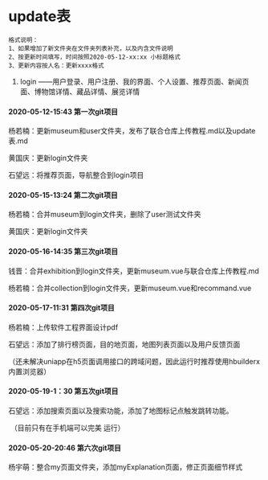 # update表

```
格式说明：
1、如果增加了新文件夹在文件夹列表补充，以及内含文件说明
2、按更新时间填写，时间按照2020-05-12-xx:xx 小标题格式
3、更新内容按人名：更新xxxx格式
```

1. login	     ——用户登录、用户注册、我的界面、个人设置、推荐页面、新闻页面、博物馆详情、藏品详情、展览详情

#### 2020-05-12-15:43  第一次git项目

杨若楠：更新museum和user文件夹，发布了联合仓库上传教程.md以及update表.md

黄国庆：更新login文件夹

石望远：将推荐页面，导航整合到login项目

#### 2020-05-15-13:24  第二次git项目

杨若楠：合并museum到login文件夹，删除了user测试文件夹

黄国庆：更新login文件夹

#### 2020-05-16-14:35  第三次git项目

钱晋：合并exhibition到login文件夹，更新museum.vue与联合仓库上传教程.md

杨若楠：合并collection到login文件夹，更新museum.vue和recommand.vue

#### 2020-05-17-11:31  第四次git项目

杨若楠：上传软件工程界面设计pdf

石望远：添加了排行榜页面，目的地页面，地图列表页面以及用户反馈页面

​				（还未解决uniapp在h5页面调用接口的跨域问题，因此运行时推荐使用hbuilderx内置浏览器）

#### 2020-05-19-1：30  第五次git项目

石望远：添加搜索页面以及搜索功能，添加了地图标记点触发跳转功能。

​				（目前只有在手机端可以完美 运行）

#### 2020-05-20-20:46  第六次git项目

杨宇萌：整合my页面文件夹，添加myExplanation页面，修正页面细节样式